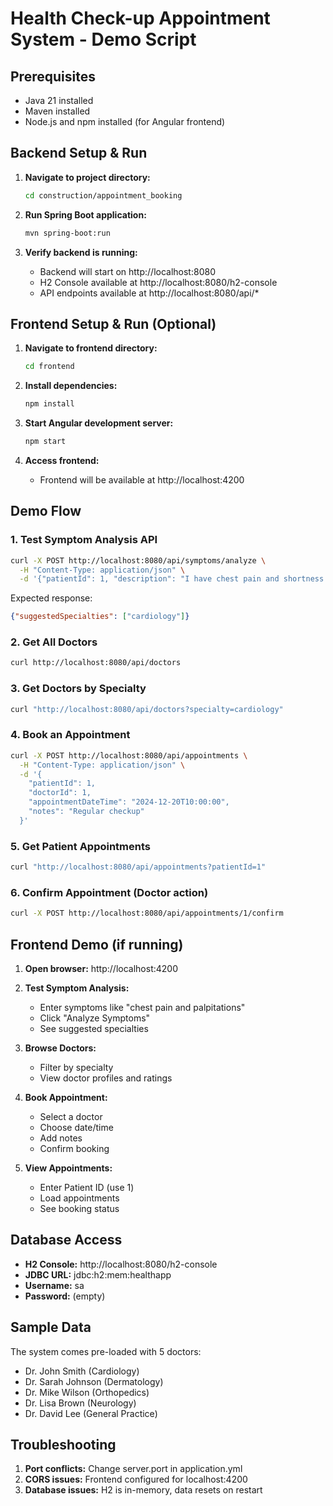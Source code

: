 # Health Check-up Appointment System - Demo Script

## Prerequisites
- Java 21 installed
- Maven installed
- Node.js and npm installed (for Angular frontend)

## Backend Setup & Run

1. **Navigate to project directory:**
   ```bash
   cd construction/appointment_booking
   ```

2. **Run Spring Boot application:**
   ```bash
   mvn spring-boot:run
   ```

3. **Verify backend is running:**
   - Backend will start on http://localhost:8080
   - H2 Console available at http://localhost:8080/h2-console
   - API endpoints available at http://localhost:8080/api/*

## Frontend Setup & Run (Optional)

1. **Navigate to frontend directory:**
   ```bash
   cd frontend
   ```

2. **Install dependencies:**
   ```bash
   npm install
   ```

3. **Start Angular development server:**
   ```bash
   npm start
   ```

4. **Access frontend:**
   - Frontend will be available at http://localhost:4200

## Demo Flow

### 1. Test Symptom Analysis API
```bash
curl -X POST http://localhost:8080/api/symptoms/analyze \
  -H "Content-Type: application/json" \
  -d '{"patientId": 1, "description": "I have chest pain and shortness of breath"}'
```

Expected response:
```json
{"suggestedSpecialties": ["cardiology"]}
```

### 2. Get All Doctors
```bash
curl http://localhost:8080/api/doctors
```

### 3. Get Doctors by Specialty
```bash
curl "http://localhost:8080/api/doctors?specialty=cardiology"
```

### 4. Book an Appointment
```bash
curl -X POST http://localhost:8080/api/appointments \
  -H "Content-Type: application/json" \
  -d '{
    "patientId": 1,
    "doctorId": 1,
    "appointmentDateTime": "2024-12-20T10:00:00",
    "notes": "Regular checkup"
  }'
```

### 5. Get Patient Appointments
```bash
curl "http://localhost:8080/api/appointments?patientId=1"
```

### 6. Confirm Appointment (Doctor action)
```bash
curl -X POST http://localhost:8080/api/appointments/1/confirm
```

## Frontend Demo (if running)

1. **Open browser:** http://localhost:4200

2. **Test Symptom Analysis:**
   - Enter symptoms like "chest pain and palpitations"
   - Click "Analyze Symptoms"
   - See suggested specialties

3. **Browse Doctors:**
   - Filter by specialty
   - View doctor profiles and ratings

4. **Book Appointment:**
   - Select a doctor
   - Choose date/time
   - Add notes
   - Confirm booking

5. **View Appointments:**
   - Enter Patient ID (use 1)
   - Load appointments
   - See booking status

## Database Access

- **H2 Console:** http://localhost:8080/h2-console
- **JDBC URL:** jdbc:h2:mem:healthapp
- **Username:** sa
- **Password:** (empty)

## Sample Data

The system comes pre-loaded with 5 doctors:
- Dr. John Smith (Cardiology)
- Dr. Sarah Johnson (Dermatology)
- Dr. Mike Wilson (Orthopedics)
- Dr. Lisa Brown (Neurology)
- Dr. David Lee (General Practice)

## Troubleshooting

1. **Port conflicts:** Change server.port in application.yml
2. **CORS issues:** Frontend configured for localhost:4200
3. **Database issues:** H2 is in-memory, data resets on restart